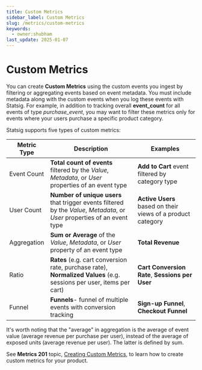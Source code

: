 ```yaml
---
title: Custom Metrics
sidebar_label: Custom Metrics
slug: /metrics/custom-metrics
keywords:
  - owner:shubham
last_update: 2025-01-07
---
```


# Custom Metrics

You can create **Custom Metrics** using the custom events you ingest by filtering or aggregating events based on event metadata. You must include metadata along with the custom events when you log these events with Statsig.
For example, in addition to tracking overall **event_count** for all events of type _purchase_event_, you may want to filter these metrics only for events where your users purchase a specific product category.

Statsig supports five types of custom metrics:

| Metric Type | Description                                                                                                                | Examples                                                    |
| ----------- | --------------------------------------------------------------------------------------------------------------------       | ----------------------------------------------------------- |
| Event Count | **Total count of events** filtered by the _Value_, _Metadata_, or _User_ properties of an event type                       | **Add to Cart** event filtered by category type             |
| User Count  | **Number of unique users** that trigger events filtered by the _Value_, _Metadata_, or _User_ properties of an event type  | **Active Users** based on their views of a product category |
| Aggregation | **Sum or Average** of the _Value_, _Metadata_, or _User_ property of an event type                                         | **Total Revenue**                                    |
| Ratio       | **Rates** (e.g. cart conversion rate, purchase rate), **Normalized Values** (e.g. sessions per user, items per cart)       | **Cart Conversion Rate**, **Sessions per User**           |
| Funnel      | **Funnels**- funnel of multiple events with conversion tracking                                                            | **Sign-up Funnel**, **Checkout Funnel**                       |

It's worth noting that the "average" in aggregation is the average of event value (average revenue per purchase per user), instead of the average of exposed units (average revenue per user). The latter is defined by sum.

See **Metrics 201** topic, [Creating Custom Metrics](/metrics/create), to learn how to create custom metrics for your product.
